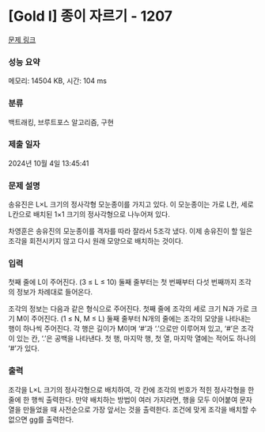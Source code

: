 # [Gold I] 종이 자르기 - 1207 

[문제 링크](https://www.acmicpc.net/problem/1207) 

### 성능 요약

메모리: 14504 KB, 시간: 104 ms

### 분류

백트래킹, 브루트포스 알고리즘, 구현

### 제출 일자

2024년 10월 4일 13:45:41

### 문제 설명

<p>송유진은 L×L 크기의 정사각형 모눈종이를 가지고 있다. 이 모눈종이는 가로 L칸, 세로 L칸으로 배치된 1×1 크기의 정사각형으로 나누어져 있다.</p>

<p>차영훈은 송유진의 모눈종이를 격자를 따라 잘라서 5조각 냈다. 이제 송유진이 할 일은 조각을 회전시키지 않고 다시 원래 모양으로 배치하는 것이다.</p>

### 입력 

 <p>첫째 줄에 L이 주어진다. (3 ≤ L ≤ 10) 둘째 줄부터는 첫 번째부터 다섯 번째까지 조각의 정보가 차례대로 들어온다.</p>

<p>조각의 정보는 다음과 같은 형식으로 주어진다. 첫째 줄에 조각의 세로 크기 N과 가로 크기 M이 주어진다. (1 ≤ N, M ≤ L) 둘째 줄부터 N개의 줄에는 조각의 모양을 나타내는 행이 하나씩 주어진다. 각 행은 길이가 M이며 ‘#’과 ‘.’으로만 이루어져 있고, ‘#’은 조각이 있는 칸, ‘.’은 공백을 나타낸다. 첫 행, 마지막 행, 첫 열, 마지막 열에는 적어도 하나의 ‘#’가 있다.</p>

### 출력 

 <p>조각을 L×L 크기의 정사각형으로 배치하여, 각 칸에 조각의 번호가 적힌 정사각형을 한 줄에 한 행씩 출력한다. 만약 배치하는 방법이 여러 가지라면, 행을 모두 이어붙여 문자열을 만들었을 때 사전순으로 가장 앞서는 것을 출력한다. 조건에 맞게 조각을 배치할 수 없으면 gg를 출력한다.</p>

